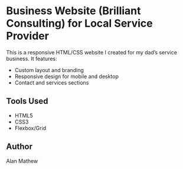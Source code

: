 # Business Website (Brilliant Consulting) for Local Service Provider

This is a responsive HTML/CSS website I created for my dad’s service business. It features:

- Custom layout and branding
- Responsive design for mobile and desktop
- Contact and services sections

## Tools Used
- HTML5
- CSS3
- Flexbox/Grid

## Author
Alan Mathew
